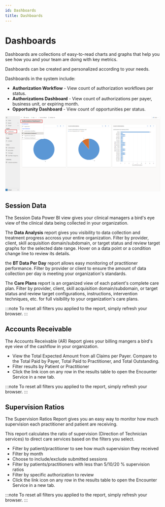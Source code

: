 ```yaml
---
id: Dashboards
title: Dashboards
---
```

# Dashboards

Dashboards are collections of easy-to-read charts and graphs that help you see how you and your team are doing with key metrics.

Dashboards can be created and personalized according to your needs. 

Dashboards in the system include:

- **Authorization Workflow** - View count of authorization workflows per status.
- **Authorizations Dashboard** - View count of authorizations per payer, business unit, or expiring month.
- **Opportunity Dashboard** - View count of opportunities per status.

 <img src ="/img/dashboards.png " width="650"/>

## Session Data

The Session Data Power BI view gives your clinical managers a bird's eye view of the clinical data being collected in your organization.

The **Data Analysis** report gives you visibility to data collection and treatment progress accross your entire organization. Filter by provider, client, skill acquisition domain/subdomain, or target status and review target graphs for the selected date range. Hover on a data point or a condition change line to review its details.

the **BT Data Per Day** report allows easy monitoring of practitioner performance. Filter by provider or client to ensure the amount of data collection per day is meeting your organization's standards.

The **Care Plans** report is an organized view of each patient's complete care plan. Filter by provider, client, skill acquisition domain/subdomain, or target status and review target configurations, instructions, intervention techniques, etc. for full visibility to your organization's care plans.

:::note
To reset all filters you applied to the report, simply refresh your browser.
:::

## Accounts Receivable

The Accounts Receivable (AR) Report gives your billing mangers a bird's eye view of the cashflow in your organization.

- View the Total Expected Amount from all Claims per Payer. Compare to the Total Paid by Payer, Total Paid to Practitioner, and Total Outstanding.
- Filter results by Patient or Practitioner
- Click the link icon on any row in the results table to open the Encounter Service in a new tab.

:::note
To reset all filters you applied to the report, simply refresh your browser.
:::

## Supervision Ratios
The Supervision Ratios Report gives you an easy way to monitor how much supervision each practitioner and patient are receiving.

This report calculates the ratio of supervision (Direction of Technician services) to direct care services based on the filters you select.

- Filter by patient/practitioner to see how much supervision they received
- Filter by month
- Choose to include/exclude submitted sessions
- Filter by patients/practitioners with less than 5/10/20 % supervision ratios
- Filter by specific authorization to review
- Click the link icon on any row in the results table to open the Encounter Service in a new tab.

:::note
To reset all filters you applied to the report, simply refresh your browser.
:::
